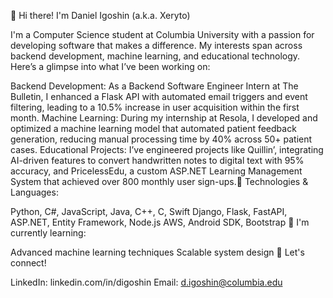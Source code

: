 👋 Hi there! I'm Daniel Igoshin (a.k.a. Xeryto)

I'm a Computer Science student at Columbia University with a passion for developing software that makes a difference. My interests span across backend development, machine learning, and educational technology. Here’s a glimpse into what I’ve been working on:

Backend Development: As a Backend Software Engineer Intern at The Bulletin, I enhanced a Flask API with automated email triggers and event filtering, leading to a 10.5% increase in user acquisition within the first month.​
Machine Learning: During my internship at Resola, I developed and optimized a machine learning model that automated patient feedback generation, reducing manual processing time by 40% across 50+ patient cases.​
Educational Projects: I’ve engineered projects like Quillin’, integrating AI-driven features to convert handwritten notes to digital text with 95% accuracy, and PricelessEdu, a custom ASP.NET Learning Management System that achieved over 800 monthly user sign-ups.​
🔧 Technologies & Languages:

Python, C#, JavaScript, Java, C++, C, Swift​
Django, Flask, FastAPI, ASP.NET, Entity Framework, Node.js​
AWS, Android SDK, Bootstrap​
🌱 I'm currently learning:

Advanced machine learning techniques​
Scalable system design​
💬 Let's connect!

LinkedIn: linkedin.com/in/digoshin
Email: d.igoshin@columbia.edu
